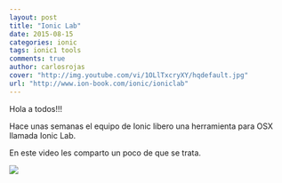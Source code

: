```yaml
---
layout: post
title: "Ionic Lab"
date: 2015-08-15
categories: ionic
tags: ionic1 tools
comments: true
author: carlosrojas
cover: "http://img.youtube.com/vi/1OLlTxcryXY/hqdefault.jpg"
url: "http://www.ion-book.com/ionic/ioniclab"
---
```

Hola a todos!!!

Hace unas semanas el equipo de Ionic libero una herramienta para OSX llamada Ionic Lab.

En este video les comparto un poco de que se trata.

[<img src="http://img.youtube.com/vi/1OLlTxcryXY/hqdefault.jpg" />](http://j.mp/1EfPGeW)